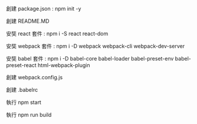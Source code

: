 創建 package.json : npm init -y

創建 README.MD

安奘 react 套件 : npm i -S react react-dom

安奘 webpack 套件 : npm i -D webpack webpack-cli webpack-dev-server

安奘 babel 套件 : npm i -D babel-core babel-loader babel-preset-env babel-preset-react html-webpack-plugin

創建 webpack.config.js

創建 .babelrc

執行 npm start

執行 npm run build




